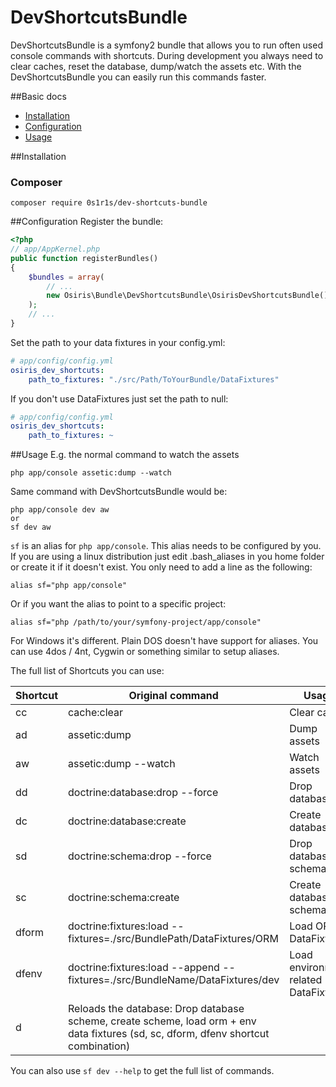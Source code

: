 DevShortcutsBundle
==================

DevShortcutsBundle is a symfony2 bundle that allows you to run often used console commands with shortcuts.
During development you always need to clear caches, reset the database, dump/watch the assets etc.
With the DevShortcutsBundle you can easily run this commands faster. 

##Basic docs
* [Installation](#installation)
* [Configuration](#configuration)
* [Usage](#usage)
 

##Installation
### Composer

    composer require 0s1r1s/dev-shortcuts-bundle

##Configuration
Register the bundle:

```php
<?php
// app/AppKernel.php
public function registerBundles()
{
    $bundles = array(
		// ...
		new Osiris\Bundle\DevShortcutsBundle\OsirisDevShortcutsBundle(),
	);
	// ...
}
```

Set the path to your data fixtures in your config.yml:

```yaml
# app/config/config.yml
osiris_dev_shortcuts:
    path_to_fixtures: "./src/Path/ToYourBundle/DataFixtures"
```
If you don't use DataFixtures just set the path to null:
```yaml
# app/config/config.yml
osiris_dev_shortcuts:
    path_to_fixtures: ~
```


##Usage
E.g. the normal command to watch the assets
```
php app/console assetic:dump --watch
```
Same command with DevShortcutsBundle would be:
```
php app/console dev aw
or
sf dev aw
```

```sf``` is an alias for ```php app/console```. This alias needs to be configured by you. If you are using a linux distribution just edit .bash_aliases in you home folder or create it if it doesn't exist.
You only need to add a line as the following:
```
alias sf="php app/console"
```
Or if you want the alias to point to a specific project:
```
alias sf="php /path/to/your/symfony-project/app/console"
```

For Windows it's different. Plain DOS doesn't have support for aliases. You can use 4dos / 4nt, Cygwin or something similar to setup aliases.

The full list of Shortcuts you can use:

Shortcut | Original command | Usage
------------ |-------------| -----
cc | cache:clear | Clear cache 
ad | assetic:dump | Dump assets 
aw | assetic:dump --watch |  Watch assets
dd | doctrine:database:drop --force | Drop database
dc | doctrine:database:create | Create database
sd | doctrine:schema:drop --force | Drop database schema
sc | doctrine:schema:create | Create database schema
dform | doctrine:fixtures:load --fixtures=./src/BundlePath/DataFixtures/ORM | Load ORM DataFixtures
dfenv | doctrine:fixtures:load --append --fixtures=./src/BundleName/DataFixtures/dev | Load environment related DataFixtures
d | Reloads the database: Drop database scheme, create scheme, load orm + env data fixtures (sd, sc, dform, dfenv shortcut combination)

You can also use ```sf dev --help``` to get the full list of commands.
